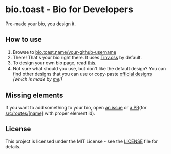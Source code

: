 # bio.toast - Bio for Developers
Pre-made your bio, you design it.

## How to use
1. Browse to [bio.toast.name/your-github-username](https://bio.toast.name/_/self)
2. There! That's your bio right there. It uses [Tiny.css](https://ihsan6133.github.io/tinycss/) by default.
3. To design your own bio page, read [this](https://github.com/lightly-toasted/your-name.bio.toast/blob/main/README.md).
4. Not sure what should you use, but don't like the default design? You can [find](https://github.com/search?q=in%3Aname+.bio.toast&type=repositories) other designs that you can use or copy-paste [official designs](https://gist.github.com/lightly-toasted/5935b3c0b2ea337fe579133d0fd5b4db) *(which is made by [me](https://github.com/lightly-toasted)!)*

## Missing elements
If you want to add something to your bio, open [an issue](https://github.com/lightly-toasted/bio.toast/issues/new) or [a PR](https://github.com/lightly-toasted/bio.toast/compare)(for [src/routes/\[name\]](src/routes/[name]) with proper element id).

## License
This project is licensed under the MIT License - see the [LICENSE](LICENSE) file for details.
